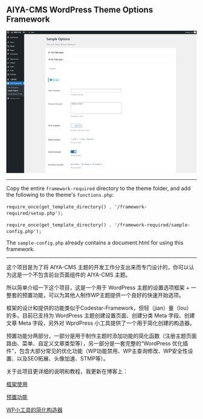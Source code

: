 ## AIYA-CMS WordPress Theme Options Framework

![截图](https://github.com/yeraph-plus/AIYA-CMS-THEME-CORE/blob/main/screenshot/2024-06-01%20001416.png)

---

Copy the entire `framework-required` directory to the theme folder, and add the following to the theme's `functions.php`:

`require_once(get_template_directory() . '/framework-required/setup.php');`

`require_once(get_template_directory() . '/framework-required/sample-config.php');`

The `sample-config.php` already contains a document.html for using this framework.

---

这个项目是为了将 AIYA-CMS 主题的开发工作分支出来而专门设计的，你可以认为这是一个不包含前台页面组件的 AIYA-CMS 主题。

所以简单介绍一下这个项目，这是一个用于 WordPress 主题的设置选项框架 + 一整套的预置功能，可以为其他人制作WP主题提供一个良好的快速开始选项。

框架的设计和提供的功能类似于Codestar-Framework，但轻（jian）量（lou）的多。目前已支持为 WordPress 主题创建设置页面、创建分类 Meta 字段、创建文章 Meta 字段，另外对 WprdPress 小工具提供了一个用于简化创建的构造器。

预置功能分两部分，一部分是用于制作主题时添加功能的简化函数（注册主题页面路由、菜单、自定义文章类型等），另一部分是一套完整的“WordPress 优化插件”，包含大部分常见的优化功能（WP功能禁用、WP主查询修改、WP安全性设置、以及SEO拓展、头像加速、STMP等）。

关于此项目更详细的说明和教程，我更新在博客上：

[框架使用](https://www.yeraph.com/437.html)

[预置功能](https://www.yeraph.com/439.html)

[WP小工具的简化构造器](https://www.yeraph.com/435.html)
